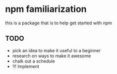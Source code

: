 # npm  familiarization
this is a package that is to help get started with npm

## TODO
- pick an idea to make it useful to a beginner
- research on ways to make it awesome
- chalk out a schedule
- !!! Implement
